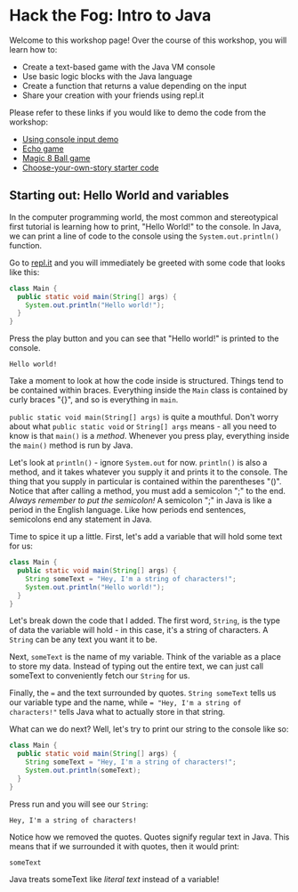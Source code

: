 # Hack the Fog: Intro to Java

Welcome to this workshop page! Over the course of this workshop, you will learn
how to:
* Create a text-based game with the Java VM console
* Use basic logic blocks with the Java language
* Create a function that returns a value depending on the input
* Share your creation with your friends using repl.it

Please refer to these links if you would like to demo the code from the workshop:
* [Using console input demo](https://repl.it/@epix/Console-Input-Demo)
* [Echo game](https://repl.it/@epix/Echo-Game)
* [Magic 8 Ball game](https://repl.it/@epix/Magic-8-Ball)
* [Choose-your-own-story starter code](https://repl.it/@epix/Choose-Your-Own-Story-Starter-Code)

## Starting out: Hello World and variables

In the computer programming world, the most common and stereotypical first
tutorial is learning how to print, "Hello World!" to the console. In Java, we
can print a line of code to the console using the `System.out.println()` function.

Go to [repl.it](https://repl.it) and you will immediately be greeted with some
code that looks like this:
```Java
class Main {
  public static void main(String[] args) {
    System.out.println("Hello world!");
  }
}
```
Press the play button and you can see that "Hello world!" is printed to the console.
```
Hello world!
```

Take a moment to look at how the code inside is structured. Things tend to be
contained within braces. Everything inside the `Main` class is contained by curly
braces "{}", and so is everything in `main`.

`public static void main(String[] args)` is quite a mouthful. Don't worry about
what `public static void` or `String[] args` means - all you need to know is that
`main()` is a _method_. Whenever you press play, everything inside the `main()`
method is run by Java.

Let's look at `println()` - ignore `System.out` for now. `println()` is also a
method, and it takes whatever you supply it and prints it to the console. The
thing that you supply in particular is contained within the parentheses "()".
Notice that after calling a method, you must add a semicolon ";" to the end.
_Always remember to put the semicolon!_ A semicolon ";" in Java is like a period
in the English language. Like how periods end sentences, semicolons end any
statement in Java.

Time to spice it up a little. First, let's add a variable that will hold some text
for us:
```Java
class Main {
  public static void main(String[] args) {
    String someText = "Hey, I'm a string of characters!";
    System.out.println("Hello world!");
  }
}
```
Let's break down the code that I added. The first word, `String`, is the type of
data the variable will hold - in this case, it's a string of characters. A `String`
can be any text you want it to be.

Next, `someText` is the name of my variable. Think of the variable as a place to
store my data. Instead of typing out the entire text, we can just call someText
to conveniently fetch our `String` for us.

Finally, the `=` and the text surrounded by quotes. `String someText` tells us our
variable type and the name, while `= "Hey, I'm a string of characters!"` tells Java
what to actually store in that string.

What can we do next? Well, let's try to print our string to the console like so:
```Java
class Main {
  public static void main(String[] args) {
    String someText = "Hey, I'm a string of characters!";
    System.out.println(someText);
  }
}
```
Press run and you will see our `String`:
```
Hey, I'm a string of characters!
```
Notice how we removed the quotes. Quotes signify regular text in Java. This means
that if we surrounded it with quotes, then it would print:
```
someText
```
Java treats someText like _literal text_ instead of a variable!

